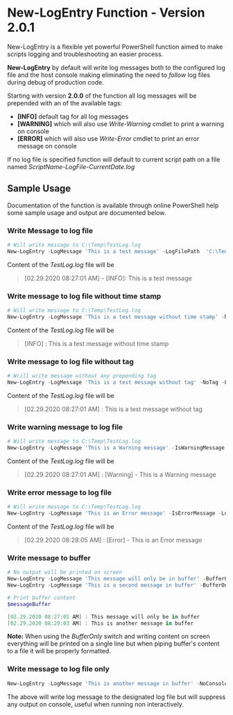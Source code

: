 # New-LogEntry Function - Version 2.0.1

New-LogEntry is a flexible yet powerful PowerShell function aimed to make scripts logging and troubleshooting an easier process. 

**New-LogEntry** by default will write log messages both to the configured log file and the host console making eliminating the need to *follow* log files during debug of production code.

Starting with version **2.0.0** of the function all log messages will be prepended with an of the available tags:

- **[INFO]** default tag for all log messages
- **[WARNING]** which will also use *Write-Warning* cmdlet to print a warning on console
- **[ERROR]** which will also use *Write-Error* cmdlet to print an error message on console 

If no log file is specified function will default to  current script path on a file named *ScriptName-LogFile-CurrentDate.log*

## Sample Usage

Documentation of the function is available through online PowerShell help some sample usage and output are documented below.

### Write Message to log file

```powershell
# Will write message to C:\Temp\TestLog.log
New-LogEntry -LogMessage 'This is a test message' -LogFilePath  'C:\Temp\TestLog.log'
```

Content of the *TestLog.log* file will be

> [02.29.2020 08:27:01 AM] - [INFO]: This is a test message

### Write message to log file without time stamp

```powershell
# Will write message to C:\Temp\TestLog.log
New-LogEntry -LogMessage 'This is a test message without time stamp' -NoTimeStamp -LogFilePath  'C:\Temp\TestLog.log'
```

Content of the *TestLog.log* file will be

> [INFO] : This is a test message without time stamp

### Write message to log file without tag

```powershell
# Wrill write message without any prepending tag
New-LogEntry -LogMessage 'This is a test message without tag' -NoTag -LogFilePath  'C:\Temp\TestLog.log'
```

Content of the *TestLog.log* file will be

> [02.29.2020 08:27:01 AM] : This is a test message without tag

### Write warning message to log file

```powershell
# Will write message to C:\Temp\TestLog.log
New-LogEntry -LogMessage 'This is a Warning message' -IsWarningMessage -LogFilePath  'C:\Temp\TestLog.log'
```

Content of the *TestLog.log* file will be

> [02.29.2020 08:27:01 AM] : [Warning] - This is a Warning message

### Write error message to log file

```powershell
# Will write message to C:\Temp\TestLog.log
New-LogEntry -LogMessage 'This is an Error message' -IsErrorMessage -LogFilePath  'C:\Temp\TestLog.log'
```

Content of the *TestLog.log* file will be

> [02.29.2020 08:28:05 AM] :  [Error] - This is an Error message

### Write message to buffer

```powershell
# No output will be printed on screen 
New-LogEntry -LogMessage 'This message will only be in buffer' -BufferOnly
New-LogEntry -LogMessage 'This is a second message in buffer' -BufferOnly

# Print buffer content
$messageBuffer

[02.29.2020 08:27:01 AM] : This message will only be in buffer
[02.29.2020 08:29:03 AM] : This is another message in buffer
```

**Note:** When using the *BufferOnly* switch and writing content on screen everything will be printed on a single line but when piping buffer's content to a file it will be properly formatted.

### Write message to log file only

```powershell
New-LogEntry -LogMessage 'This is another message in buffer' -NoConsole -LogFilePath  'C:\Temp\TestLog.log'
```

The above will write log message to the designated log file but will suppress any output on console, useful when running non interactively.